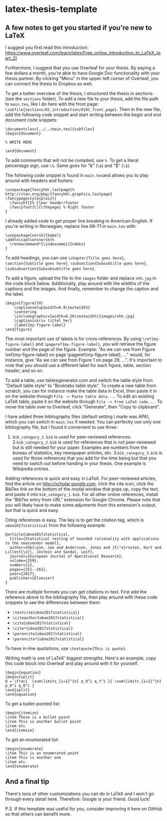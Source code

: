 # latex-thesis-template


## A few notes to get you started if you're new to LaTeX

I suggest you first read this introduction: https://www.overleaf.com/learn/latex/Free_online_introduction_to_LaTeX_(part_2)

Furthermore, I suggest that you use Overleaf for your thesis. By paying a few dollars a month, you're able to have Google Doc functionality with your thesis partner. By clicking "Menu" in the upper-left corner of Overleaf, you can connect the thesis to Dropbox as well.

To get a better overview of the thesis, I structured the thesis in sections (see the `sections` folder). To add a new file to your thesis, add the file path to `main.tex`, like I do here with the front page: `\subfile{sections/01_introduction/0101_front_page}`. Then in the new file, add the following code snippet and start writing between the begin and end document code snippets:

```
\documentclass[../../main.tex]{subfiles}
\begin{document}

% WRITE HERE

\end{document}
```

To add comments that will not be compiled, use `%`. To get a literal percentage sign, use `\%`. Same goes for "&" (`\&`) and "$" (`\$`).

The following code snippet is found in `main.tex`and allows you to play around with headers and footers:

```
\usepackage{fancyhdr,lastpage}% http://ctan.org/pkg/{fancyhdr,graphicx,lastpage}
\fancypagestyle{plain}{
  \fancyhf{}% Clear header/footer
  \fancyfoot[C]{\thepage} % Right footer
}
```

I already added code to get proper line breaking in American–English. If you're writing in Norwegian, replace line 68–71 in `main.tex` with:

```
\usepackage[norsk]{babel}
\addto\captionsnorsk{%
  \renewcommand*{\indexname}{Indeks}
}
```

To add headings, you can use `\chapter{Title goes here}`, `\section{Subtitle goes here}`, `\subsection{Subsubtitle goes here}`, `\subsubsection{Subsubsubtitle goes here}`.

To add a figure, upload the file to the `images` folder and replace `nhh.jpg` in the code block below. Additionally, play around with the witdths of the captions and the images. And finally, remember to change the caption and the label.

```
\begin{figure}[H]
	\captionsetup{width=0.8\textwidth}
	\centering
	\includegraphics[width=0.20\textwidth]{images/nhh.jpg}
	\caption{skriv tittel her}
	\label{my-figure-label}
\end{figure}
```

The most important use of labels is for cross-references. By using `\ref{my-figure-label}` and `\pageref{my-figure-label}`, you will retrieve the figure number and the page of the figure. Example: "As we can see from Figure \ref{my-figure-label} on page \pageref{my-figure-label}, ..." would, for instance, give "As we can see from Figure 1 on page 29, ...". It's important to note that you should use a different label for each figure, table, section header, and so on.

To add a table, use tablesgenerator.com and switch the table style from "Default table style" to "Booktabs table style". To create a new table from scratch, you can for instance make the table data in Excel, then paste it in on the website through `File -> Paste table data...`. To edit an existing LaTeX table, paste it on the website through `File -> From LaTeX code...`. To move the table over to Overleaf, click "Generate", then "Copy to clipboard".

I have added three bibliography files (default setting I made was APA), which you can switch in `main.tex` if needed. You can perfectly use only one bibliography file, but I found it convenient to use three:

1. `bib_category_1.bib` is used for peer-reviewed references.
2.`bib_category_2.bib` is used for references that is not peer-reviewed but is still needed for your paper. Examples are numbers from the bureau of statistics, key newspaper articles, etc.
3.`bib_category_3.bib` is used for those references that you add for the time being but that you need to switch out before handing in your thesis. One example is Wikipedia entries. 

Adding references is quick and easy in LaTeX. For peer-reviewed articles, find the article on http://scholar.google.com, click the cite icon, click the BibTex link on the bottom of the modal window that pops up, copy the text, and paste it into `bib_category_1.bib`. For all other online references, install the "BibTex entry from URL" extension for Google Chrome. Please note that you will likely have to make some adjuments from this extension's output, but that is quick and easy.

Citing references is easy. The key is to get the citation tag, which is `uboe2017statistical` from the following example:

```
@article{uboe2017statistical,
  title={Statistical testing of bounded rationality with applications to the newsvendor model},
  author={Ub{\o}e, Jan and Andersson, Jonas and J{\"o}rnsten, Kurt and Lillest{\o}l, Jostein and Sandal, Leif},
  journal={European Journal of Operational Research},
  volume={259},
  number={1},
  pages={251--261},
  year={2017},
  publisher={Elsevier}
}
```

There are multiple formats you can get citations in-text. First add the reference above to the bibliography file, then play around with these code snippets to see the differences between them:

- `\textcite{uboe2017statistical}`
- `\citeauthor{uboe2017statistical}`
- `\cite{uboe2017statistical}`
- `\cite*{uboe2017statistical}`
- `\parencite{uboe2017statistical}`
- `\parencite*{uboe2017statistical}`


To have in-line quotations, use `\textquote{This is quote}`.


Writing math is one of LaTeX' biggest strengths. Here's an example, copy this code block into Overleaf and play around with it for yourself.

```
\begin{equation}
\begin{split}
Q = \frac{  \sum\limits_{i=1}^{n} p_0^i q_t^i }{ \sum\limits_{i=1}^{n} p_0^i q_0^i }
\end{split}
\end{equation}
```

To get a bullet-pointed list:

```
\begin{itemize}
\item These is a bullet point
\item This is another bullet point
\item etc
\end{itemize}
```

To get an enumerated list:

```
\begin{enumerate}
\item This is an enumerated point
\item This is another one
\item etc.
\end{enumerate}
```

## And a final tip

There's tons of other customizations you can do in LaTeX and I won't go through every detail here. Therefore: Google is your friend. Good luck!

P.S. If this template was useful for you, consider improving it here on GitHub so that others can benefit more.